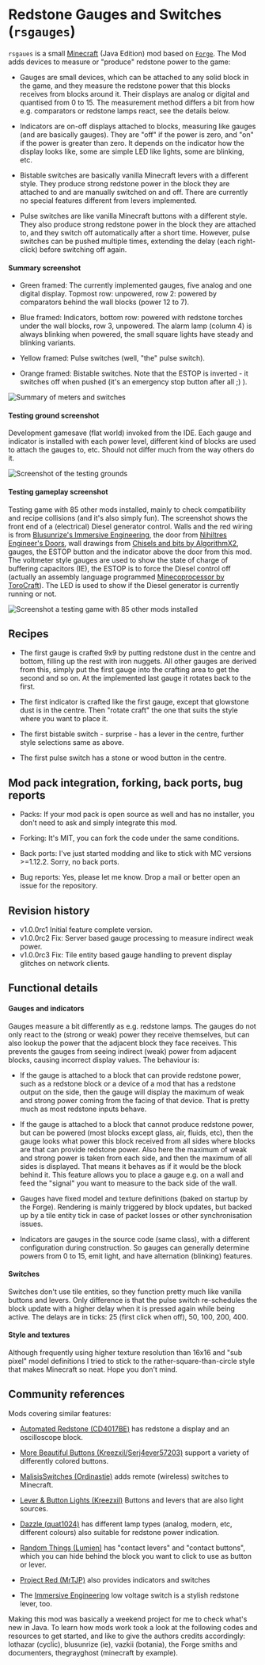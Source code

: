
# Redstone Gauges and Switches (`rsgauges`)

`rsgaues` is a small [Minecraft](https://minecraft.net) (Java Edition) mod based on
[`Forge`](http://www.minecraftforge.net/). The Mod adds devices to measure or "produce"
redstone power to the game:


-  Gauges are small devices, which can be attached to any solid block in the game, and 
   they measure the redstone power that this blocks receives from blocks around it. 
   Their displays are analog or digital and quantised from 0 to 15. The measurement
   method differs a bit from how e.g. comparators or redstone lamps react, see the details 
   below.

-  Indicators are on-off displays attached to blocks, measuring like gauges (and are basically 
   gauges). They are "off" if the power is zero, and "on" if the power is greater than 
   zero. It depends on the indicator how the display looks like, some are simple LED like 
   lights, some are blinking, etc.

- Bistable switches are basically vanilla Minecraft levers with a different style. 
  They produce strong redstone power in the block they are attached to and are manually 
  switched on and off. There are currently no special features different from levers 
  implemented.

- Pulse switches are like vanilla Minecraft buttons with a different style. They also 
  produce strong redstone power in the block they are attached to, and they switch off 
  automatically after a short time. However, pulse switches can be pushed multiple times, 
  extending the delay (each right-click) before switching off again.


#### Summary screenshot

- Green framed: The currently implemented gauges, five analog and one digital display. 
  Topmost row: unpowered, row 2: powered by comparators behind the wall blocks (power 12 
  to 7).

- Blue framed: Indicators, bottom row: powered with redstone torches under the wall 
  blocks, row 3, unpowered. The alarm lamp (column 4) is always blinking when powered, the 
  small square lights have steady and blinking variants.

- Yellow framed: Pulse switches (well, "the" pulse switch).

- Orange framed: Bistable switches. Note that the ESTOP is inverted - it switches off when 
  pushed (it's an emergency stop button after all ;) ).

![Summary of meters and switches](documentation/annotated-rsgauges-summary.png) 

#### Testing ground screenshot

Development gamesave (flat world) invoked from the IDE. Each gauge and indicator
is installed with each power level, different kind of blocks are used to attach
the gauges to, etc. Should not differ much from the way others do it.

![Screenshot of the testing grounds](documentation/annotated-testing-grounds.png)

#### Testing gameplay screenshot

Testing game with 85 other mods installed, mainly to check compatibility and recipe
collisions (and it's also simply fun). The screenshot shows the front end of a (electrical) 
Diesel generator control. Walls and the red wiring is from [Blusunrize's Immersive Engineering](https://github.com/BluSunrize/ImmersiveEngineering/), 
the door from [Nihiltres Engineer's Doors](https://minecraft.curseforge.com/projects/engineers-doors/),
wall drawings from [Chisels and bits by AlgorithmX2](https://github.com/AlgorithmX2/Chisels-and-Bits),
gauges, the ESTOP button and the indicator above the door from this mod. The voltmeter
style gauges are used to show the state of charge of buffering capacitors (IE), the ESTOP
is to force the Diesel control off (actually an assembly language programmed [Minecoprocessor by ToroCraft](https://minecraft.curseforge.com/projects/minecoprocessors/)). The LED is used to show if the
Diesel generator is currently running or not.

![Screenshot a testing game with 85 other mods installed](documentation/annotated-wile-testgame-screenshot1.png)


## Recipes

- The first gauge is crafted 9x9 by putting redstone dust in the centre and bottom, filling 
  up the rest with iron nuggets. All other gauges are derived from this, simply put the first 
  gauge into the crafting area to get the second and so on. At the implemented last gauge it 
  rotates back to the first.

- The first indicator is crafted like the first gauge, except that glowstone dust is in the 
  centre. Then "rotate craft" the one that suits the style where you want to place it.
 

- The first bistable switch - surprise - has a lever in the centre, further style selections 
  same as above.

- The first pulse switch has a stone or wood button in the centre.


## Mod pack integration, forking, back ports, bug reports

- Packs: If your mod pack is open source as well and has no installer, you don't need to ask 
  and simply integrate this mod.

- Forking: It's MIT, you can fork the code under the same conditions.

- Back ports: I've just started modding and like to stick with MC versions >=1.12.2. Sorry, 
  no back ports.

- Bug reports: Yes, please let me know. Drop a mail or better open an issue for the repository.

## Revision history

- v1.0.0rc1 Initial feature complete version.
- v1.0.0rc2 Fix: Server based gauge processing to measure indirect weak power. 
- v1.0.0rc3 Fix: Tile entity based gauge handling to prevent display glitches on network clients. 

## Functional details

#### Gauges and indicators
Gauges measure a bit differently as e.g. redstone lamps. The gauges do not only react to the 
(strong or weak) power they receive themselves, but can also lookup the power that the adjacent 
block they face receives. This prevents the gauges from seeing indirect (weak) power from adjacent 
blocks, causing incorrect display values. The behaviour is:

  - If the gauge is attached to a block that can provide redstone power, such as a redstone 
    block or a device of a mod that has a redstone output on the side, then the gauge will 
    display the maximum of weak and strong power coming from the facing of that device. That 
    is pretty much as most redstone inputs behave.
    
  - If the gauge is attached to a block that cannot produce redstone power, but can be powered 
    (most blocks except glass, air, fluids, etc), then the gauge looks what power this block 
    received from all sides where blocks are that can provide redstone power. Also here the 
    maximum of weak and strong power is taken from each side, and then the maximum of all sides 
    is displayed. That means it behaves as if it would be the block behind it. This feature allows 
    you to place a gauge e.g. on a wall and feed the "signal" you want to measure to the back 
    side of the wall.
    
  - Gauges have fixed model and texture definitions (baked on startup by the Forge). Rendering is 
    mainly triggered by block updates, but backed up by a tile entity tick in case of packet 
    losses or other synchronisation issues.

  - Indicators are gauges in the source code (same class), with a different configuration during 
    construction. So gauges can generally determine powers from 0 to 15, emit light, and have 
    alternation (blinking) features.

#### Switches

Switches don't use tile entities, so they function pretty much like vanilla buttons and levers. 
Only difference is that the pulse switch re-schedules the block update with a higher delay when 
it is pressed again while being active. The delays are in ticks: 25 (first click when off), 50, 
100, 200, 400.

#### Style and textures

Although frequently using higher texture resolution than 16x16 and "sub pixel" model definitions 
I tried to stick to the rather-square-than-circle style that makes Minecraft so neat. Hope you 
don't mind.


## Community references

Mods covering similar features:

- [Automated Redstone (CD4017BE)](https://minecraft.curseforge.com/projects/automated-redstone) has redstone a display and an oscilloscope block.

- [More Beautiful Buttons (Kreezxil/Serj4ever57203)](https://minecraft.curseforge.com/projects/more-beautiful-buttons) support a variety of differently colored buttons.

- [MalisisSwitches (Ordinastie)](https://github.com/Ordinastie/MalisisSwitches) adds remote (wireless) switches to Minecraft.

- [Lever & Button Lights (Kreezxil)](https://github.com/kreezxil/Lever-Button-Lights) Buttons and levers that are also light sources.

- [Dazzle (quat1024)](https://github.com/quat1024/md18) has different lamp types (analog, modern, etc, different colours) also suitable for redstone power indication. 

- [Random Things (Lumien)](https://github.com/lumien231/Random-Things) has "contact levers" and "contact buttons", which you can hide behind the block you want to click to use as button or lever.

- [Project Red (MrTJP)](https://minecraft.curseforge.com/projects/project-red-base) also provides indicators and switches

- The [Immersive Engineering](https://github.com/BluSunrize/ImmersiveEngineering/) low voltage switch is a stylish redstone lever, too.

Making this mod was basically a weekend project for me to check what's new in Java. To learn how mods work 
took a look at the following codes and resources to get started, and like to give the authors credits accordingly: 
lothazar (cyclic), blusunrize (ie), vazkii (botania), the Forge smiths and documenters, thegrayghost (minecraft 
by example).
